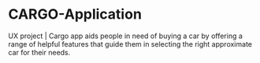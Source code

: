 # CARGO-Application
UX project | Cargo app aids people in need of buying a car by offering a range of helpful features that guide them in selecting the right approximate car for their needs.
